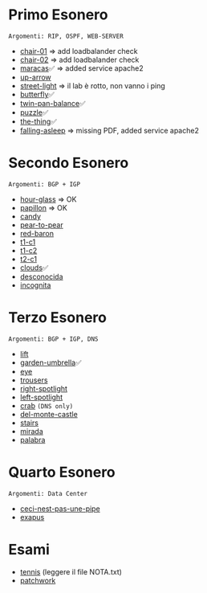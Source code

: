 # Primo Esonero
```Argomenti: RIP, OSPF, WEB-SERVER```
- [chair-01](./2015-11-05-chair-01/solution/lab/)  => add loadbalander check
- [chair-02](./2015-11-05-chair-02/solution/lab/)  => add loadbalander check
- [maracas](./2015-11-20-maracas/solution/lab/)✅ => added service apache2
- [up-arrow](./2015-11-20-up-arrow/solution/lab/)
- [street-light](./2015-11-20-street-light/solution/lab/) => il lab è rotto, non vanno i ping
- [butterfly](./2017-11-24-butterfly/solution/lab/)✅
- [twin-pan-balance](./2017-11-24-twin-pan-balance/solution/lab/)✅
- [puzzle](./2020-11-27-puzzle/solution/lab/)✅
- [the-thing](./2020-11-27-the-thing/solution/lab/)✅
- [falling-asleep](./2022-11-12-falling-asleep/solution/lab/) => missing PDF, added service apache2
# Secondo Esonero
```Argomenti: BGP + IGP```
- [hour-glass](./2016-12-16-hour-glass/solution/lab/) => OK
- [papillon](./2016-12-16-papillon/solution/lab/) => OK
- [candy](./2017-12-15-candy/solution/lab/)
- [pear-to-pear](./2020-12-18-pear-to-pear/solution/lab/)
- [red-baron](./2020-12-18-red-baron/solution/lab/)
- [t1-c1](./2021-11-29-t1-c1/solution/lab/)
- [t1-c2](./2021-11-29-t1-c2/solution/lab/)
- [t2-c1](./2021-11-29-t2-c1/solution/lab/)
- [clouds](./2022-11-04-clouds/solution/lab/)✅
- [desconocida](./2023-11-27-desconocida/solution/lab/)
- [incognita](./2023-11-27-incognita/solution/lab/)
# Terzo Esonero
```Argomenti: BGP + IGP, DNS```
- [lift](./2013-12-20-lift/solution/lab/)
- [garden-umbrella](./2013-12-20-garden-umbrella/solution/lab/)✅
- [eye](./2015-12-11-eye/solution/lab/)
- [trousers](./2015-12-11-trousers/solution/lab/)
- [right-spotlight](./2015-12-11-right_spotlight/solution/lab/)
- [left-spotlight](./2015-12-11-left_spotlight/solution/lab/)
- [crab](./2017-11-10-crab/solution/lab/) `(DNS only)`
- [del-monte-castle](./2017-12-15-del-monte-castle/solution/lab/)
- [stairs](./2018-01-17-stairs/solution/lab/)
- [mirada](./2023-12-18-mirada/solution/lab/)
- [palabra](./2023-12-18-palabra/solution/lab/)
# Quarto Esonero
```Argomenti: Data Center```
- [ceci-nest-pas-une-pipe](./2023-01-20-ceci-nest-pas-une-pipe/solution/lab/)
- [exapus](./2024-01-15-exapus/solution/lab/)
# Esami
- [tennis](./2016-07-01-tennis/solution/lab/) (leggere il file NOTA.txt)
- [patchwork](./2024-01-15-exapus/solution/lab/)
